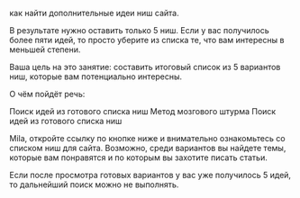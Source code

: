 как найти дополнительные идеи ниш сайта. 

 

В результате нужно оставить только 5 ниш. Если у вас получилось более пяти идей, то просто уберите из списка те, что вам интересны в меньшей степени.  



Ваша цель на это занятие: составить итоговый список из 5 вариантов ниш, которые вам потенциально интересны. 



О чём пойдёт речь:

Поиск идей из готового списка ниш
Метод мозгового штурма
Поиск идей из готового списка ниш

Mila, откройте ссылку по кнопке ниже и внимательно ознакомьтесь со списком ниш для сайта. Возможно, среди вариантов вы найдете темы, которые вам понравятся и по которым вы захотите писать статьи. 



Если после просмотра готовых вариантов у вас уже получилось 5 идей, то дальнейший поиск можно не выполнять. 


